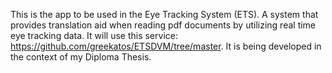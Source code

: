 This is the app to be used in the Eye Tracking System (ETS).
A system that provides translation aid when reading pdf documents by utilizing real time eye tracking data.
It will use this service: https://github.com/greekatos/ETSDVM/tree/master.
It is being developed in the context of my Diploma Thesis.
